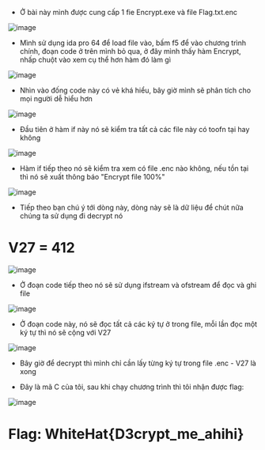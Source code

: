 + Ở bài này mình được cung cấp 1 fie Encrypt.exe và file Flag.txt.enc

![image](https://user-images.githubusercontent.com/57956165/140247741-934a6431-078b-406e-965e-7308405c1ffd.png)

+ Mình sử dụng ida pro 64 để load file vào, bấm f5 để vào chương trình chính, đoạn code ở trên mình bỏ qua, ở đây mình thấy hàm Encrypt, nhấp chuột vào xem cụ thể hơn hàm đó làm gì

![image](https://user-images.githubusercontent.com/57956165/140246462-e8ae9d25-e55c-446c-a92b-dcf782550f5b.png)

+ Nhìn vào đống code này có vẻ khá hiểu, bây giờ mình sẽ phân tích cho mọi người dễ hiểu hơn

![image](https://user-images.githubusercontent.com/57956165/140246711-4c46ef92-65fa-4aa2-8d16-68dd5866f0de.png)

+ Đầu tiên ở hàm if này nó sẽ kiểm tra tất cả các file này có toofn tại hay không

![image](https://user-images.githubusercontent.com/57956165/140246820-b027ac3a-ff7d-4541-8476-0d29558d9e2b.png)

+ Hàm if tiếp theo nó sẽ kiểm tra xem có file .enc nào không, nếu tồn tại thì nó sẽ xuất thông báo "Encrypt file 100%"

![image](https://user-images.githubusercontent.com/57956165/140247059-0d18a6ca-6527-43fc-ba5c-958774bcbbb4.png)

+ Tiếp theo bạn chú ý tới dòng này, dòng này sẽ là dữ liệu để chút nữa chúng ta sử dụng đi decrypt nó 
# V27 = 412

![image](https://user-images.githubusercontent.com/57956165/140247476-595a8030-7776-4a6d-b87a-57570f755459.png)

+ Ở đoạn code tiếp theo nó sẽ sử dụng ifstream và ofstream để đọc và ghi file

![image](https://user-images.githubusercontent.com/57956165/140247831-4dee103b-ddd3-475f-ba9b-0269127df41d.png)

+ Ở đoạn code này, nó sẽ đọc tất cả các ký tự ở trong file, mỗi lần đọc một ký tự thì nó sẽ cộng với V27

![image](https://user-images.githubusercontent.com/57956165/140248225-f5c0c661-95c9-4118-b37f-c40094eece78.png)

+ Bây giờ để decrypt thì mình chỉ cần lấy từng ký tự trong file .enc - V27 là xong

- Đây là mã C của tôi, sau khi chạy chương trình thì tôi nhận được flag:

![image](https://user-images.githubusercontent.com/57956165/140248383-c92ec733-03b3-4ab4-a83f-1743f29c855b.png)

# Flag: WhiteHat{D3crypt_me_ahihi}
